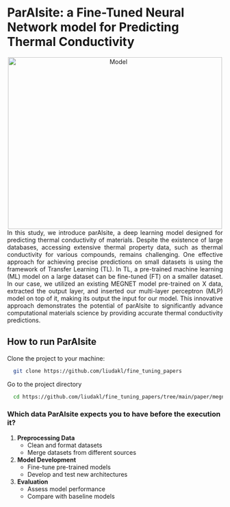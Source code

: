 # ParAIsite: a Fine-Tuned Neural Network model for Predicting Thermal Conductivity


<div align="center">
<img src="https://github.com/liudakl/fine_tuning_papers/blob/main/paper/ParAIsite.png?raw=true" alt="Model" width="500" height="400">
</div>

<div style="text-align: justify;">
In this study, we introduce parAIsite, a deep learning model designed for predicting thermal conductivity of materials. Despite the existence of large databases, accessing extensive thermal property data, such as thermal conductivity for various compounds, remains challenging. One effective approach for achieving precise predictions on small datasets is using the framework of Transfer Learning (TL). In TL, a pre-trained machine learning (ML) model on a large dataset can be fine-tuned (FT) on a smaller dataset. In our case, we utilized an existing MEGNET model pre-trained on X data, extracted the output layer, and inserted our multi-layer perceptron (MLP) model on top of it, making its output the input for our model. This innovative approach demonstrates the potential of parAIsite to significantly advance computational materials science by providing accurate thermal conductivity predictions.
</div>

## How to run ParAIsite

Clone the project to your machine:

```bash
  git clone https://github.com/liudakl/fine_tuning_papers 
```

Go to the project directory

```bash
  cd https://github.com/liudakl/fine_tuning_papers/tree/main/paper/megnet_p31/pytorch/matgl-main/src
```

### Which data ParAIsite expects you to have before the execution it? 

1. **Preprocessing Data**
   - Clean and format datasets
   - Merge datasets from different sources
2. **Model Development**
   - Fine-tune pre-trained models
   - Develop and test new architectures
3. **Evaluation**
   - Assess model performance
   - Compare with baseline models

